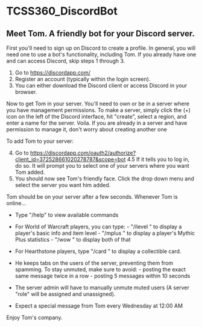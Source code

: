 # TCSS360_DiscordBot
## Meet Tom. A friendly bot for your Discord server.

First you'll need to sign up on Discord to create a profile. In general, you will need one to use a bot's functionality, including Tom. If you already have one and can access Discord, skip steps 1 through 3.

  1.  Go to https://discordapp.com/
  2.  Register an account (typically within the login screen).
  3.  You can either download the Discord client or access Discord in your browser.

Now to get Tom in your server. You'll need to own or be in a server where you have management permissions. 
To make a server, simply click the (+) icon on the left of the Discord interface, hit "create", select a region, and enter a name for the server. Voila.
If you are already in a server and have permission to manage it, don't worry about creating another one

To add Tom to your server:
  
  4.  Go to https://discordapp.com/oauth2/authorize?client_id=372528661020278787&scope=bot
  4.5 If it tells you to log in, do so. It will prompt you to select one of your servers where you want Tom added.
  5.  You should now see Tom's friendly face. Click the drop down menu and select the server you want him added.
  
Tom should be on your server after a few seconds. Whenever Tom is online...

  -   Type "/help" to view available commands
  
  -   For World of Warcraft players, you can type:
          -   "/ilevel <character> <server>" to display a player's basic info and item level
          -   "/mplus <character> <server>" to display a player's Mythic Plus statistics
          -   "/wow <character> <server>" to display both of that
          
  -   For Hearthstone players, type "/card <cardname>" to display a collectible card. 
  
  -   He keeps tabs on the users of the server, preventing them from spamming. To stay unmuted, make sure to avoid:
          -   posting the exact same message twice in a row
          -   posting 5 messages within 10 seconds   
  -   The server admin will have to manually unmute muted users (A server "role" will be assigned and unassigned).
  
  -   Expect a special message from Tom every Wednesday at 12:00 AM

Enjoy Tom's company.
